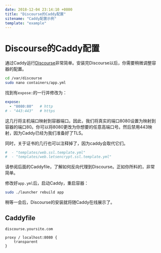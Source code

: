 ```yaml
---
date: 2018-12-04 23:14:10 +0800
title: "Discourse的Caddy配置"
sitename: "Caddy配置示例"
template: "example"
---
```


# Discourse的Caddy配置

通过Caddy运行[Discourse](https://www.discourse.org/)非常简单。安装完Discourse以后，你需要稍微调整容器的配置。

```bash
cd /var/discourse
sudo nano containers/app.yml
```

找到有`expose:`的一行并修改为：

```yaml
expose:
  - "8080:80"   # http
# - "443:443"   # https
```

这几行将主机端口映射到容器端口。因此，我们将真实的端口8080设置为映射到容器的端口80。你可以将8080更改为你想要的任意高端口号。然后禁用443映射，因为Caddy已经为我们准备好了TLS。

同时，关于证书的几行也可以注释掉了，因为caddy会取代它们。

```yaml
#  - "templates/web.ssl.template.yml"
#  - "templates/web.letsencrypt.ssl.template.yml"
```

请参阅后面的Caddyfile，了解如何反向代理到Discourse。正如你所料的，非常简单。

修改好`app.yml`后，启动Caddy，重启容器：

```bash
sudo ./launcher rebuild app
```

稍等一会后，Discourse的安装就将随Caddy在线展示了。

## Caddyfile

```caddy
discourse.yoursite.com

proxy / localhost:8080 {
	transparent
}
```